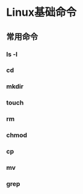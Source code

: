 # Linux基础命令

## 常用命令

### ls -l

### cd

### mkdir

### touch

### rm

### chmod

### cp

### mv

### grep

### 